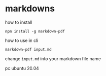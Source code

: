 # markdowns

how to install

```cmd:how-to-install
npm install -g markdown-pdf
```

how to use in cli

```cmd:how-to-use
markdown-pdf input.md
```
change `input.md` into your markdown file name

pc
ubuntu 20.04
